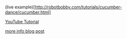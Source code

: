 (live example)[http://robotbobby.com/tutorials/cucumber-dance/cucumber.html]

[YouTube Tutorial](https://www.youtube.com/watch?v=NydMWj2YT4g&t=63s)

[more info blog post](http://robotbobby.com/tutorials/cucumber-dance/)
